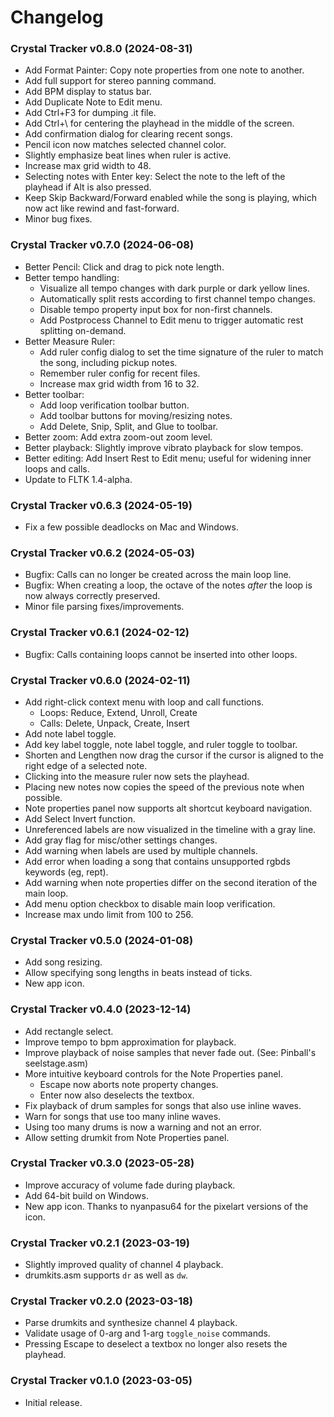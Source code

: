 Changelog
=========

### Crystal Tracker v0.8.0 (2024-08-31)

 * Add Format Painter: Copy note properties from one note to another.
 * Add full support for stereo panning command.
 * Add BPM display to status bar.
 * Add Duplicate Note to Edit menu.
 * Add Ctrl+F3 for dumping .it file.
 * Add Ctrl+\ for centering the playhead in the middle of the screen.
 * Add confirmation dialog for clearing recent songs.
 * Pencil icon now matches selected channel color.
 * Slightly emphasize beat lines when ruler is active.
 * Increase max grid width to 48.
 * Selecting notes with Enter key: Select the note to the left of the playhead if Alt is also pressed.
 * Keep Skip Backward/Forward enabled while the song is playing, which now act like rewind and fast-forward.
 * Minor bug fixes.

### Crystal Tracker v0.7.0 (2024-06-08)

 * Better Pencil: Click and drag to pick note length.
 * Better tempo handling:
   * Visualize all tempo changes with dark purple or dark yellow lines.
   * Automatically split rests according to first channel tempo changes.
   * Disable tempo property input box for non-first channels.
   * Add Postprocess Channel to Edit menu to trigger automatic rest splitting on-demand.
 * Better Measure Ruler:
   * Add ruler config dialog to set the time signature of the ruler to match the song, including pickup notes.
   * Remember ruler config for recent files.
   * Increase max grid width from 16 to 32.
 * Better toolbar:
   * Add loop verification toolbar button.
   * Add toolbar buttons for moving/resizing notes.
   * Add Delete, Snip, Split, and Glue to toolbar.
 * Better zoom: Add extra zoom-out zoom level.
 * Better playback: Slightly improve vibrato playback for slow tempos.
 * Better editing: Add Insert Rest to Edit menu; useful for widening inner loops and calls.
 * Update to FLTK 1.4-alpha.

### Crystal Tracker v0.6.3 (2024-05-19)

 * Fix a few possible deadlocks on Mac and Windows.

### Crystal Tracker v0.6.2 (2024-05-03)

 * Bugfix: Calls can no longer be created across the main loop line.
 * Bugfix: When creating a loop, the octave of the notes *after* the loop is now always correctly preserved.
 * Minor file parsing fixes/improvements.

### Crystal Tracker v0.6.1 (2024-02-12)

 * Bugfix: Calls containing loops cannot be inserted into other loops.

### Crystal Tracker v0.6.0 (2024-02-11)

 * Add right-click context menu with loop and call functions.
   * Loops: Reduce, Extend, Unroll, Create
   * Calls: Delete, Unpack, Create, Insert
 * Add note label toggle.
 * Add key label toggle, note label toggle, and ruler toggle to toolbar.
 * Shorten and Lengthen now drag the cursor if the cursor is aligned to the right edge of a selected note.
 * Clicking into the measure ruler now sets the playhead.
 * Placing new notes now copies the speed of the previous note when possible.
 * Note properties panel now supports alt shortcut keyboard navigation.
 * Add Select Invert function.
 * Unreferenced labels are now visualized in the timeline with a gray line.
 * Add gray flag for misc/other settings changes.
 * Add warning when labels are used by multiple channels.
 * Add error when loading a song that contains unsupported rgbds keywords (eg, rept).
 * Add warning when note properties differ on the second iteration of the main loop.
 * Add menu option checkbox to disable main loop verification.
 * Increase max undo limit from 100 to 256.

### Crystal Tracker v0.5.0 (2024-01-08)

 * Add song resizing.
 * Allow specifying song lengths in beats instead of ticks.
 * New app icon.

### Crystal Tracker v0.4.0 (2023-12-14)

 * Add rectangle select.
 * Improve tempo to bpm approximation for playback.
 * Improve playback of noise samples that never fade out. (See: Pinball's seelstage.asm)
 * More intuitive keyboard controls for the Note Properties panel.
   * Escape now aborts note property changes.
   * Enter now also deselects the textbox.
 * Fix playback of drum samples for songs that also use inline waves.
 * Warn for songs that use too many inline waves.
 * Using too many drums is now a warning and not an error.
 * Allow setting drumkit from Note Properties panel.

### Crystal Tracker v0.3.0 (2023-05-28)

 * Improve accuracy of volume fade during playback.
 * Add 64-bit build on Windows.
 * New app icon. Thanks to nyanpasu64 for the pixelart versions of the icon.

### Crystal Tracker v0.2.1 (2023-03-19)

 * Slightly improved quality of channel 4 playback.
 * drumkits.asm supports `dr` as well as `dw`.

### Crystal Tracker v0.2.0 (2023-03-18)

 * Parse drumkits and synthesize channel 4 playback.
 * Validate usage of 0-arg and 1-arg `toggle_noise` commands.
 * Pressing Escape to deselect a textbox no longer also resets the playhead.

### Crystal Tracker v0.1.0 (2023-03-05)

 * Initial release.
